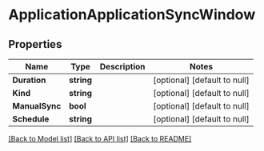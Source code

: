 # ApplicationApplicationSyncWindow

## Properties
Name | Type | Description | Notes
------------ | ------------- | ------------- | -------------
**Duration** | **string** |  | [optional] [default to null]
**Kind** | **string** |  | [optional] [default to null]
**ManualSync** | **bool** |  | [optional] [default to null]
**Schedule** | **string** |  | [optional] [default to null]

[[Back to Model list]](../README.md#documentation-for-models) [[Back to API list]](../README.md#documentation-for-api-endpoints) [[Back to README]](../README.md)


